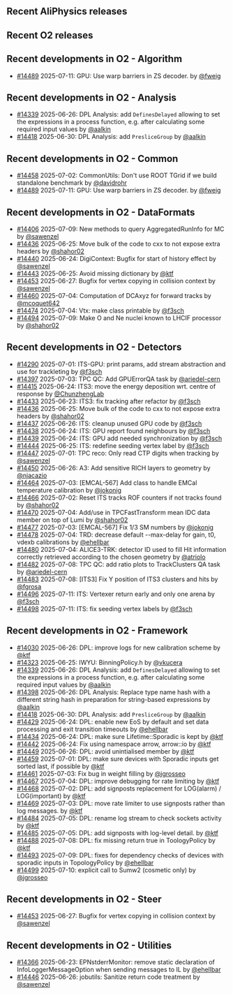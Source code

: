 ## Recent AliPhysics releases
## Recent O2 releases
## Recent developments in O2 - Algorithm
- [\#14489](https://github.com/AliceO2Group/AliceO2/pull/14489) 2025-07-11: GPU: Use warp barriers in ZS decoder. by [@fweig](https://github.com/fweig)
## Recent developments in O2 - Analysis
- [\#14339](https://github.com/AliceO2Group/AliceO2/pull/14339) 2025-06-26: DPL Analysis: add `DefinesDelayed` allowing to set the expressions in a process function, e.g. after calculating some required input values by [@aalkin](https://github.com/aalkin)
- [\#14418](https://github.com/AliceO2Group/AliceO2/pull/14418) 2025-06-30: DPL Analysis: add `PresliceGroup` by [@aalkin](https://github.com/aalkin)
## Recent developments in O2 - Common
- [\#14458](https://github.com/AliceO2Group/AliceO2/pull/14458) 2025-07-02: CommonUtils: Don't use ROOT TGrid if we build standalone benchmark by [@davidrohr](https://github.com/davidrohr)
- [\#14489](https://github.com/AliceO2Group/AliceO2/pull/14489) 2025-07-11: GPU: Use warp barriers in ZS decoder. by [@fweig](https://github.com/fweig)
## Recent developments in O2 - DataFormats
- [\#14406](https://github.com/AliceO2Group/AliceO2/pull/14406) 2025-07-09: New methods to query AggregatedRunInfo for MC by [@sawenzel](https://github.com/sawenzel)
- [\#14436](https://github.com/AliceO2Group/AliceO2/pull/14436) 2025-06-25: Move bulk of the code to cxx to not expose extra headers by [@shahor02](https://github.com/shahor02)
- [\#14440](https://github.com/AliceO2Group/AliceO2/pull/14440) 2025-06-24: DigiContext: Bugfix for start of history effect by [@sawenzel](https://github.com/sawenzel)
- [\#14443](https://github.com/AliceO2Group/AliceO2/pull/14443) 2025-06-25: Avoid missing dictionary by [@ktf](https://github.com/ktf)
- [\#14453](https://github.com/AliceO2Group/AliceO2/pull/14453) 2025-06-27: Bugfix for vertex copying in collision context by [@sawenzel](https://github.com/sawenzel)
- [\#14460](https://github.com/AliceO2Group/AliceO2/pull/14460) 2025-07-04: Computation of DCAxyz for forward tracks by [@mcoquet642](https://github.com/mcoquet642)
- [\#14474](https://github.com/AliceO2Group/AliceO2/pull/14474) 2025-07-04: Vtx: make class printable by [@f3sch](https://github.com/f3sch)
- [\#14494](https://github.com/AliceO2Group/AliceO2/pull/14494) 2025-07-09: Make O and Ne nuclei known to LHCIF processor by [@shahor02](https://github.com/shahor02)
## Recent developments in O2 - Detectors
- [\#14290](https://github.com/AliceO2Group/AliceO2/pull/14290) 2025-07-01: ITS-GPU: print params, add stream abstraction and use for trackleting by [@f3sch](https://github.com/f3sch)
- [\#14397](https://github.com/AliceO2Group/AliceO2/pull/14397) 2025-07-03: TPC QC: Add GPUErrorQA task by [@ariedel-cern](https://github.com/ariedel-cern)
- [\#14415](https://github.com/AliceO2Group/AliceO2/pull/14415) 2025-06-24: ITS3: move the energy deposition wrt. centre of response by [@ChunzhengLab](https://github.com/ChunzhengLab)
- [\#14433](https://github.com/AliceO2Group/AliceO2/pull/14433) 2025-06-23: ITS3: fix tracking after refactor by [@f3sch](https://github.com/f3sch)
- [\#14436](https://github.com/AliceO2Group/AliceO2/pull/14436) 2025-06-25: Move bulk of the code to cxx to not expose extra headers by [@shahor02](https://github.com/shahor02)
- [\#14437](https://github.com/AliceO2Group/AliceO2/pull/14437) 2025-06-26: ITS: cleanup unused GPU code by [@f3sch](https://github.com/f3sch)
- [\#14438](https://github.com/AliceO2Group/AliceO2/pull/14438) 2025-06-24: ITS: GPU report found neighbours by [@f3sch](https://github.com/f3sch)
- [\#14439](https://github.com/AliceO2Group/AliceO2/pull/14439) 2025-06-24: ITS: GPU add needed synchronization by [@f3sch](https://github.com/f3sch)
- [\#14444](https://github.com/AliceO2Group/AliceO2/pull/14444) 2025-06-25: ITS: redefine seeding vertex label by [@f3sch](https://github.com/f3sch)
- [\#14447](https://github.com/AliceO2Group/AliceO2/pull/14447) 2025-07-01: TPC reco: Only read CTP digits when tracking by [@sawenzel](https://github.com/sawenzel)
- [\#14450](https://github.com/AliceO2Group/AliceO2/pull/14450) 2025-06-26: A3: Add sensitive RICH layers to geometry by [@njacazio](https://github.com/njacazio)
- [\#14464](https://github.com/AliceO2Group/AliceO2/pull/14464) 2025-07-03: [EMCAL-567] Add class to handle EMCal temperature calibration by [@jokonig](https://github.com/jokonig)
- [\#14466](https://github.com/AliceO2Group/AliceO2/pull/14466) 2025-07-02: Reset ITS tracks ROF counters if not tracks found by [@shahor02](https://github.com/shahor02)
- [\#14470](https://github.com/AliceO2Group/AliceO2/pull/14470) 2025-07-04: Add/use in TPCFastTransform mean IDC data member on top of Lumi by [@shahor02](https://github.com/shahor02)
- [\#14477](https://github.com/AliceO2Group/AliceO2/pull/14477) 2025-07-03: [EMCAL-567] Fix 1/3 SM numbers by [@jokonig](https://github.com/jokonig)
- [\#14478](https://github.com/AliceO2Group/AliceO2/pull/14478) 2025-07-04: TRD: decrease default --max-delay for gain, t0, vdexb calibrations by [@ehellbar](https://github.com/ehellbar)
- [\#14480](https://github.com/AliceO2Group/AliceO2/pull/14480) 2025-07-04: ALICE3-TRK: detector ID used to fill Hit information correctly retrieved according to the chosen geometry by [@atriolo](https://github.com/atriolo)
- [\#14482](https://github.com/AliceO2Group/AliceO2/pull/14482) 2025-07-08: TPC QC: add ratio plots to TrackClusters QA task by [@ariedel-cern](https://github.com/ariedel-cern)
- [\#14483](https://github.com/AliceO2Group/AliceO2/pull/14483) 2025-07-08: [ITS3] Fix Y position of ITS3 clusters and hits by [@fgrosa](https://github.com/fgrosa)
- [\#14496](https://github.com/AliceO2Group/AliceO2/pull/14496) 2025-07-11: ITS: Vertexer return early and only one arena by [@f3sch](https://github.com/f3sch)
- [\#14498](https://github.com/AliceO2Group/AliceO2/pull/14498) 2025-07-11: ITS: fix seeding vertex labels by [@f3sch](https://github.com/f3sch)
## Recent developments in O2 - Framework
- [\#14030](https://github.com/AliceO2Group/AliceO2/pull/14030) 2025-06-26: DPL: improve logs for new calibration scheme by [@ktf](https://github.com/ktf)
- [\#14323](https://github.com/AliceO2Group/AliceO2/pull/14323) 2025-06-25: IWYU: BinningPolicy.h by [@vkucera](https://github.com/vkucera)
- [\#14339](https://github.com/AliceO2Group/AliceO2/pull/14339) 2025-06-26: DPL Analysis: add `DefinesDelayed` allowing to set the expressions in a process function, e.g. after calculating some required input values by [@aalkin](https://github.com/aalkin)
- [\#14398](https://github.com/AliceO2Group/AliceO2/pull/14398) 2025-06-26: DPL Analysis: Replace type name hash with a different string hash in preparation for string-based expressions by [@aalkin](https://github.com/aalkin)
- [\#14418](https://github.com/AliceO2Group/AliceO2/pull/14418) 2025-06-30: DPL Analysis: add `PresliceGroup` by [@aalkin](https://github.com/aalkin)
- [\#14429](https://github.com/AliceO2Group/AliceO2/pull/14429) 2025-06-24: DPL: enable new EoS by default and set data processing and exit transition timeouts by [@ehellbar](https://github.com/ehellbar)
- [\#14434](https://github.com/AliceO2Group/AliceO2/pull/14434) 2025-06-24: DPL: make sure Lifetime::Sporadic is kept by [@ktf](https://github.com/ktf)
- [\#14442](https://github.com/AliceO2Group/AliceO2/pull/14442) 2025-06-24: Fix using namespace arrow, arrow::io by [@ktf](https://github.com/ktf)
- [\#14449](https://github.com/AliceO2Group/AliceO2/pull/14449) 2025-06-26: DPL: avoid unintialised member by [@ktf](https://github.com/ktf)
- [\#14459](https://github.com/AliceO2Group/AliceO2/pull/14459) 2025-07-01: DPL: make sure devices with Sporadic inputs get sorted last, if possible by [@ktf](https://github.com/ktf)
- [\#14461](https://github.com/AliceO2Group/AliceO2/pull/14461) 2025-07-03: Fix bug in weight filling by [@jgrosseo](https://github.com/jgrosseo)
- [\#14467](https://github.com/AliceO2Group/AliceO2/pull/14467) 2025-07-04: DPL: improve debugging for rate limiting by [@ktf](https://github.com/ktf)
- [\#14468](https://github.com/AliceO2Group/AliceO2/pull/14468) 2025-07-02: DPL: add signposts replacement for LOG(alarm) / LOG(important) by [@ktf](https://github.com/ktf)
- [\#14469](https://github.com/AliceO2Group/AliceO2/pull/14469) 2025-07-03: DPL: move rate limiter to use signposts rather than log messages. by [@ktf](https://github.com/ktf)
- [\#14484](https://github.com/AliceO2Group/AliceO2/pull/14484) 2025-07-05: DPL: rename log stream to check sockets activity by [@ktf](https://github.com/ktf)
- [\#14485](https://github.com/AliceO2Group/AliceO2/pull/14485) 2025-07-05: DPL: add signposts with log-level detail. by [@ktf](https://github.com/ktf)
- [\#14488](https://github.com/AliceO2Group/AliceO2/pull/14488) 2025-07-08: DPL: fix missing return true in ToologyPolicy by [@ktf](https://github.com/ktf)
- [\#14493](https://github.com/AliceO2Group/AliceO2/pull/14493) 2025-07-09: DPL: fixes for dependency checks of devices with sporadic inputs in TopologyPolicy by [@ehellbar](https://github.com/ehellbar)
- [\#14499](https://github.com/AliceO2Group/AliceO2/pull/14499) 2025-07-10: explicit call to Sumw2 (cosmetic only) by [@jgrosseo](https://github.com/jgrosseo)
## Recent developments in O2 - Steer
- [\#14453](https://github.com/AliceO2Group/AliceO2/pull/14453) 2025-06-27: Bugfix for vertex copying in collision context by [@sawenzel](https://github.com/sawenzel)
## Recent developments in O2 - Utilities
- [\#14366](https://github.com/AliceO2Group/AliceO2/pull/14366) 2025-06-23: EPNstderrMonitor: remove static declaration of InfoLoggerMessageOption when sending messages to IL by [@ehellbar](https://github.com/ehellbar)
- [\#14446](https://github.com/AliceO2Group/AliceO2/pull/14446) 2025-06-26: jobutils: Sanitize return code treatment by [@sawenzel](https://github.com/sawenzel)

